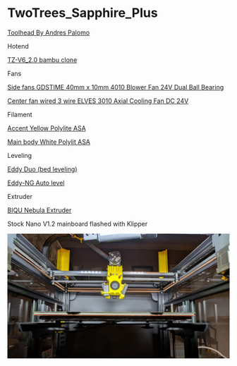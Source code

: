 # TwoTrees_Sapphire_Plus

[Toolhead By Andres Palomo](https://cults3d.com/en/3d-model/tool/io-mount-a-premium-toolhead-design-for-twotrees-corexy-systems-sp-5-version)

Hotend

[TZ-V6_2.0 bambu clone](https://www.aliexpress.us/item/3256806230214649.html)

Fans

[Side fans GDSTIME 40mm x 10mm 4010 Blower Fan 24V Dual Ball Bearing](https://www.amazon.com/dp/B0DLKJ7WDJ)

[Center fan wired 3 wire ELVES 3010 Axial Cooling Fan DC 24V](https://www.amazon.com/dp/B0DXDX6B5L)

Filament

[Accent Yellow Polylite ASA](https://us.polymaker.com/products/polylite-asa?variant=40294530908217)

[Main body White Polylit ASA](https://us.polymaker.com/products/polylite-asa?variant=39574343221305)

Leveling

[Eddy Duo (bed leveling)](https://www.amazon.com/BIGTREETECH-Direct-Leveling-Connection-Stealthburner/dp/B0DN1FYY5C)

[Eddy-NG Auto level](https://github.com/vvuk/eddy-ng/wiki/Installation)

Extruder

[BIQU Nebula Extruder](https://www.amazon.com/BIQU-Compatible-StealthBurner-Lightweight-High-Temperature/dp/B0F9K87SHG)



Stock Nano V1.2 mainboard flashed with Klipper

![alt text](https://github.com/falkien/TwoTrees_Sapphire_Plus/blob/main/Pics/Wide%20Front.jpg)



